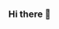 ### Hi there 👋

<!--
**Bida21-041/bida21-041** is a ✨ _special_ ✨ repository because its `README.md` (this file) appears on your GitHub profile.

Here are some ideas to get you started:

- 🔭 I’m currently working on ...A Movie website
- 🌱 I’m currently learning ... At Botswana Accountancy college
- 👯 I’m looking to collaborate on ...
- 🤔 I’m looking for help with ...Html and Css
- 💬 Ask me about ...
- 📫 How to reach me: ...
- 😄 Pronouns: ...
- ⚡ Fun fact: ...
-->
